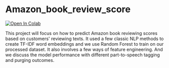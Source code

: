 # Amazon_book_review_score
 

[![Open In Colab](https://colab.research.google.com/assets/colab-badge.svg)](https://colab.research.google.com/github/EasonJia9598/Amazon_book_review_score/blob/main/A3_EasonJia.ipynb)


This project will focus on how to predict Amazon book reviewing scores based on customers' reviewing texts. 
It used a few classic NLP methods to create TF-IDF word embeddings and we use Random Forest to train on our processed dataset. 
It also involves a few ways of feature engineering. And we discuss the model performance with different part-to-speech tagging
and purging outcomes. 


